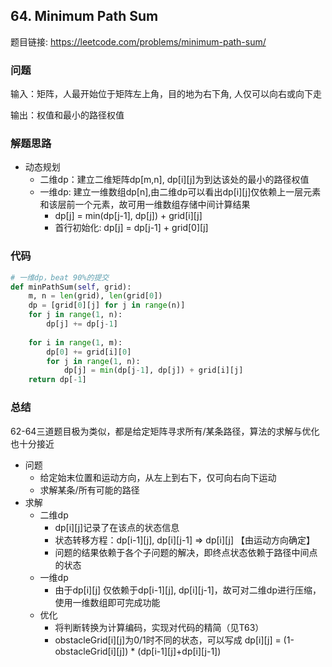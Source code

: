 ## 64. Minimum Path Sum

题目链接: https://leetcode.com/problems/minimum-path-sum/

### 问题
输入：矩阵，人最开始位于矩阵左上角，目的地为右下角, 人仅可以向右或向下走

输出：权值和最小的路径权值

### 解题思路
* 动态规划
    * 二维dp：建立二维矩阵dp[m,n], dp[i][j]为到达该处的最小的路径权值
    * 一维dp: 建立一维数组dp[n],由二维dp可以看出dp[i][j]仅依赖上一层元素和该层前一个元素，故可用一维数组存储中间计算结果
        * dp[j] = min(dp[j-1], dp[j]) + grid[i][j]
        * 首行初始化: dp[j] = dp[j-1] + grid[0][j]

### 代码

```Python
# 一维dp，beat 90%的提交
def minPathSum(self, grid):
    m, n = len(grid), len(grid[0])
    dp = [grid[0][j] for j in range(n)]
    for j in range(1, n):
        dp[j] += dp[j-1]
        
    for i in range(1, m):
        dp[0] += grid[i][0]
        for j in range(1, n):
            dp[j] = min(dp[j-1], dp[j]) + grid[i][j]
    return dp[-1]
```
### 总结
62-64三道题目极为类似，都是给定矩阵寻求所有/某条路径，算法的求解与优化也十分接近
* 问题
    * 给定始末位置和运动方向，从左上到右下，仅可向右向下运动
    * 求解某条/所有可能的路径
* 求解
    * 二维dp
        * dp[i][j]记录了在该点的状态信息
        * 状态转移方程：dp[i-1][j], dp[i][j-1] => dp[i][j] 【由运动方向确定】
        * 问题的结果依赖于各个子问题的解决，即终点状态依赖于路径中间点的状态
    * 一维dp
        * 由于dp[i][j] 仅依赖于dp[i-1][j], dp[i][j-1]，故可对二维dp进行压缩，使用一维数组即可完成功能
    * 优化
        * 将判断转换为计算编码，实现对代码的精简（见T63）
        * obstacleGrid[i][j]为0/1时不同的状态，可以写成 dp[i][j] = (1-obstacleGrid[i][j]) * (dp[i-1][j]+dp[i][j-1])
